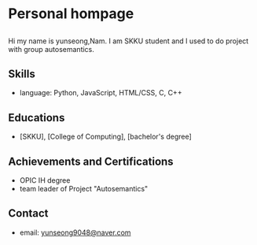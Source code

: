 # Personal hompage

## 
Hi my name is yunseong,Nam. I am SKKU student and I used to do project with group autosemantics.

## Skills
- language: Python, JavaScript, HTML/CSS, C, C++

## Educations
- [SKKU], [College of Computing], [bachelor's degree]


## Achievements and Certifications
- OPIC IH degree
- team leader of Project "Autosemantics"

## Contact
- email: yunseong9048@naver.com

